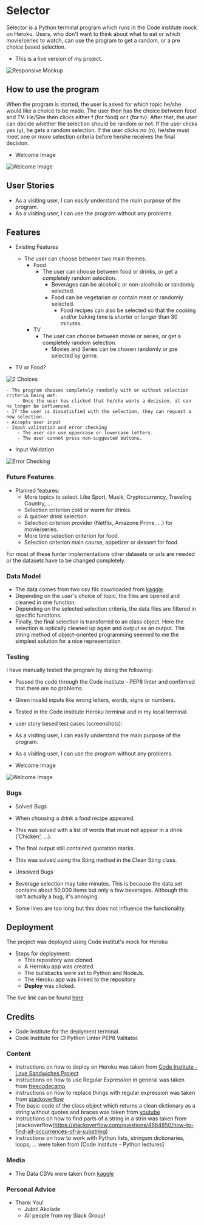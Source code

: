 # Selector

Selector is a Python terminal program which runs in the Code institute mock on Heroku.
Users, who don't want to think about what to eat or which movie/series to watch, can use the program to get a random, or a pre choice based selection.

- This is a live version of my project.<br>
<img src="images/screenshot_responsive_mockup.png" alt="Responsive Mockup">


## How to use the program

When the program is started, the user is asked for which topic he/she would like a choice to be made. The user then has the choice between food and TV. He/She then clicks either f (for food) or t (for tv). After that, the user can decide whether the selection should be random or not. If the user clicks yes (y), he gets a random selection. If the user clicks no (n), he/she must meet one or more selection criteria before he/she receives the final decision.

- Welcome Image<br>
<img src="images/screenshot_welcome.png" alt="Welcome Image">


## User Stories

- As a visiting user, I can easily understand the main purpose of the program. 
- As a visiting user, I can use the program without any problems.


## Features 

- Existing Features

    - The user can choose between two main themes.
        - Food
            - The user can choose between food or drinks, or get a completely random selection.
                - Beverages can be alcoholic or non-alcoholic or randomly selected.
                - Food can be vegetarian or contain meat or randomly selected.
                    - Food recipes can also be selected so that the cooking and/or baking time is shorter or longer than 30 minutes.
        - TV
            - The user can choose between movie or series, or get a completely random selection.
                - Movies and Series can be chosen randomly or pre selected by genre.
    
- TV or Food?<br>
<img src="images/screenshot_TVorFood.png" alt="2 Choices">

    - The program chooses completely randomly with or without selection criteria being met.
        - Once the user has clicked that he/she wants a decision, it can no longer be influenced.
    - If the user is dissatisfied with the selection, they can request a new selection.
    - Accepts user input
    - Input valitation and error checking
        - The user can use uppercase or lowercase letters.
        - The user cannot press non-suggested buttons.

- Input Validation<br>
<img src="images/screenshot_input_val_checking.png" alt="Error Checking">

### Future Features

  - Planned features: 
    - More topics to select. Like Sport, Musik, Cryptocurrency, Traveling Country, ...
    - Selection criterion cold or warm for drinks.
    - A quicker drink selection.
    - Selection criterion provider (Netflix, Amazone Prime, ...) for movie/series.
    - More time selection criterion for food.
    - Selection criterion main course, appetizer or dessert for food
  
  For most of these funter implementations other datasets or urls are needed or the datasets have to be changed completely.


### Data Model

  - The data comes from two csv fils downloaded from [kaggle](https://www.kaggle.com/datasets).
  - Depending on the user's choice of topic, the files are opened and cleaned in one function.
  - Depending on the selected selection criteria, the data files are filtered in specific functions.
  - Finally, the final selection is transferred to an class object. Here the selection is optically cleaned up again and output as an output. The string method of object-oriented programming seemed to me the simplest solution for a nice representation.

### Testing

I have manually tested the program by doing the following:

 - Passed the code through the Code institute - PEP8 linter and confirmed that there are no problems.
 - Given invalid inputs like wrong letters, words, signs or numbers.
 - Tested in the Code institute Heroku terminal and in my local terminal. 

 - user story besed test cases (screenshots):

  - As a visiting user, I can easily understand the main purpose of the program. 

  - As a visiting user, I can use the program without any problems.

  - Welcome Image<br>
  <img src="images/screenshot_welcome.png" alt="Welcome Image">

### Bugs

 - Solved Bugs
  - When choosing a drink a food recipe appeared. 
   - This was solved with a list of words that must not appear in a drink ('Chicken', ...).
  - The final output still contained quotation marks.
   - This was solved using the Sting method in the Clean Sting class.

 - Unsolved Bugs
  - Beverage selection may take minutes. This is because the data set contains about 50,000 items but only a few beverages. Although this isn't actually a bug, it's annoying. 
  - Some lines are too long but this does not influence the functionality.



## Deployment

The project was deployed using Code institut's mock for Heroku
  - Steps for deployment:
    - This repository was cloned.
    - A Herroku app was created.
    - The builsbacks were set to Python and NodeJs.
    - The Heroku app was linked to the repository
    - **Deploy** was clicked.


The live link can be found [here](https://everyday-selector.herokuapp.com/)


## Credits 

 - Code Institute for the deplyment terminal.
 - Code Institute for CI Python Linter PEP8 Valitator.


### Content

- Instructions on how to deploy on Heroku was taken from [Code Institute - Love Sandwiches Project](https://learn.codeinstitute.net/courses/course-v1:CodeInstitute+LS101+2021_T1/courseware/293ee9d8ff3542d3b877137ed81b9a5b/e3b664e16366444c8d722c5d8340b340/)
- Instructions on how to use Regular Expression in general was taken from [freecodecamp](https://www.freecodecamp.org/learn/scientific-computing-with-python/python-for-everybody/regular-expressions)
- Instructions on how to replace things with regular expression was taken from [stackoverflow](https://stackoverflow.com/questions/50230821/regex-in-python-replace-multiple-occurrences-of-comma-between-double-quotes)
- The basic code of the class object which returns a clean dictionary as a string without quotes and braces was taken from [youtube](https://www.youtube.com/watch?v=6ihzFB5qjBo)
- Instructions on how to find parts of a string in a strin was taken from [stackoverflow]https://stackoverflow.com/questions/4664850/how-to-find-all-occurrences-of-a-substring)
- Instructions on how to work with Python lists, stringsm dictionaries, loops, ... were taken from [Code Institute - Python lectures]


### Media

- The Data CSVs were taken from [kaggle](https://www.kaggle.com/datasets)


### Personal Advice

  - Thank You!
    - Jubril Akolade
    - All people from my Slack Group!
